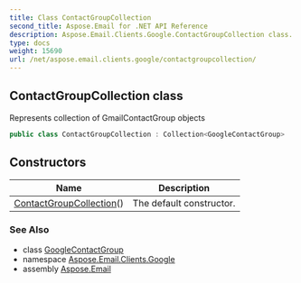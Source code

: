 ```yaml
---
title: Class ContactGroupCollection
second_title: Aspose.Email for .NET API Reference
description: Aspose.Email.Clients.Google.ContactGroupCollection class. Represents collection of GmailContactGroup objects
type: docs
weight: 15690
url: /net/aspose.email.clients.google/contactgroupcollection/
---
```

## ContactGroupCollection class

Represents collection of GmailContactGroup objects

```csharp
public class ContactGroupCollection : Collection<GoogleContactGroup>
```

## Constructors

| Name | Description |
| --- | --- |
| [ContactGroupCollection](contactgroupcollection/)() | The default constructor. |

### See Also

* class [GoogleContactGroup](../googlecontactgroup/)
* namespace [Aspose.Email.Clients.Google](../../aspose.email.clients.google/)
* assembly [Aspose.Email](../../)


